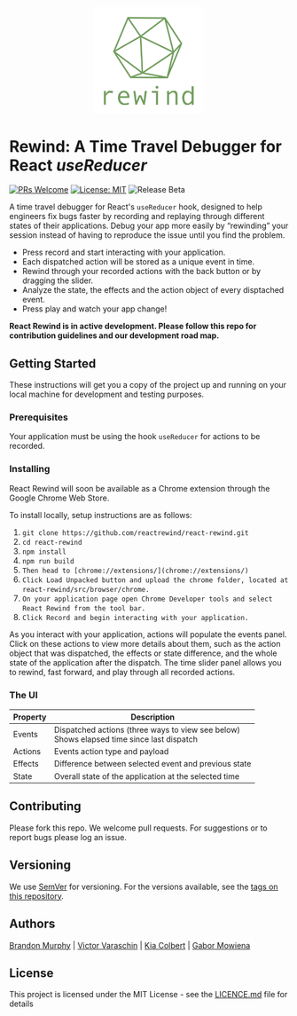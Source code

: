 <span style="display:block;text-align:center; align:center">
  <img src ="./images/greygreen_gg_full_350w.png" width="200"/>
</span>

# Rewind: A Time Travel Debugger for React *useReducer*

[![PRs Welcome](https://img.shields.io/badge/PRs-welcome-brightgreen.svg)](https://github.com/reactrewind/react-rewind/pulls) [![License: MIT](https://img.shields.io/badge/License-MIT-yellow.svg)](https://opensource.org/licenses/MIT)
![Release Beta](https://img.shields.io/badge/release-beta-blue.svg)<br/>

A time travel debugger for React's `useReducer` hook, designed to help engineers fix bugs faster by recording and replaying through different states of their applications.
Debug your app more easily by “rewinding” your session instead of having to reproduce the issue until you find the problem.

- Press record and start interacting with your application.
- Each dispatched action will be stored as a unique event in time.
- Rewind through your recorded actions with the back button or by dragging the slider.
- Analyze the state, the effects and the action object of every disptached event.
- Press play and watch your app change!


 **React Rewind is in active development. Please follow this repo for contribution guidelines and our development road map.**
## Getting Started

These instructions will get you a copy of the project up and running on your local machine for development and testing purposes.

### Prerequisites
Your application must be using the hook `useReducer` for actions to be recorded.

### Installing
React Rewind will soon be available as a Chrome extension through the Google Chrome Web Store.

To install locally, setup instructions are as follows:

1. `git clone https://github.com/reactrewind/react-rewind.git`
2. `cd react-rewind`
3. `npm install`
4. `npm run build`
5. `Then head to [chrome://extensions/](chrome://extensions/)`
6. `Click Load Unpacked button and upload the chrome folder, located at react-rewind/src/browser/chrome.`
7. `On your application page open Chrome Developer tools and select React Rewind from the tool bar.`
8. `Click Record and begin interacting with your application.`


As you interact with your application, actions will populate the events panel. Click on these actions to view more details about them, such as the action object that was dispatched, the effects or state difference, and the whole state of the application after the dispatch. The time slider panel allows you to rewind, fast forward, and play through all recorded actions.

### The UI
|Property  | Description |
| ------------- | ------------- |
| Events  |  Dispatched actions (three ways to view see below)  <br/>Shows elapsed time since last dispatch |
|Actions  | Events action type and payload  |
|Effects  | Difference between selected event and previous state  |
|State  | Overall state of the application at the selected time  |
## Contributing

Please fork this repo.  We welcome pull requests. For suggestions or to report bugs please log an issue.

## Versioning

We use [SemVer](http://semver.org/) for versioning. For the versions available, see the [tags on this repository](https://github.com/your/project/tags). 

## Authors

[Brandon Murphy](https://github.com/murphybrandon) | [Victor Varaschin](https://github.com/victorvrv) | [Kia Colbert](https://github.com/kiacolbert) | [Gabor Mowiena](https://github.com/GaberMowiena)

## License

This project is licensed under the MIT License - see the [LICENCE.md](./LICENCE) file for details

